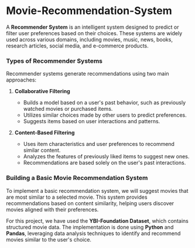 # Movie-Recommendation-System



A **Recommender System** is an intelligent system designed to predict or filter user preferences based on their choices. These systems are widely used across various domains, including movies, music, news, books, research articles, social media, and e-commerce products.  

### Types of Recommender Systems  
Recommender systems generate recommendations using two main approaches:  

1. **Collaborative Filtering**  
   - Builds a model based on a user's past behavior, such as previously watched movies or purchased items.  
   - Utilizes similar choices made by other users to predict preferences.  
   - Suggests items based on user interactions and patterns.  

2. **Content-Based Filtering**  
   - Uses item characteristics and user preferences to recommend similar content.  
   - Analyzes the features of previously liked items to suggest new ones.  
   - Recommendations are based solely on the user's past interactions.  

### Building a Basic Movie Recommendation System  
To implement a basic recommendation system, we will suggest movies that are most similar to a selected movie. This system provides recommendations based on content similarity, helping users discover movies aligned with their preferences.  

For this project, we have used the **YBI-Foundation Dataset**, which contains structured movie data. The implementation is done using **Python** and **Pandas**, leveraging data analysis techniques to identify and recommend movies similar to the user's choice.
